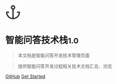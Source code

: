 ![logo](./media/抛锚_anchor-two.svg)
<!-- (_media/icon.png) -->

# 智能问答技术栈<small>1.0</small>

> 本文档是智能问答开发技术管理页面

> 提供智能问答开发过程相关技术文档汇总、浏览

[GitHub](https://github.com/docsifyjs/docsify/)
[Get Started](README.md)